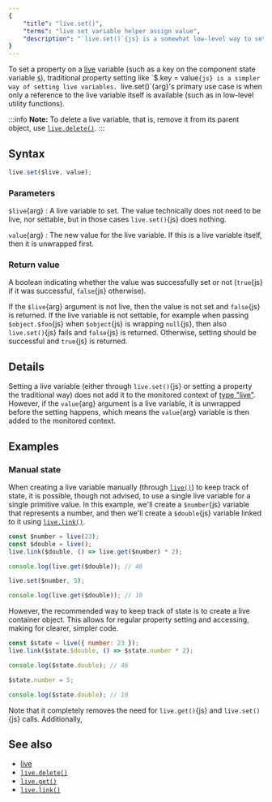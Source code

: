 ```yaml
---
{
	"title": "live.set()",
	"terms": "live set variable helper assign value",
	"description": "`live.set()`{js} is a somewhat low-level way to set the underlying value of a live variable."
}
---
```


To set a property on a [live](/docs/live/) variable (such as a key on the component state variable [`$`](/docs/components/$/)), traditional property setting like `$.key = value`{js} is a simpler way of setting live variables. `live.set()`{arg}'s primary use case is when only a reference to the live variable itself is available (such as in low-level utility functions).

:::info
**Note:** To delete a live variable, that is, remove it from its parent object, use [`live.delete()`](/docs/live/delete/).
:::

## Syntax

```js
live.set($live, value);
```

### Parameters

`$live`{arg}
: A live variable to set. The value technically does not need to be live, nor settable, but in those cases `live.set()`{js} does nothing.

`value`{arg}
: The new value for the live variable. If this is a live variable itself, then it is unwrapped first.

### Return value

A boolean indicating whether the value was successfully set or not (`true`{js} if it was successful, `false`{js} otherwise).

If the `$live`{arg} argument is not live, then the value is not set and `false`{js} is returned. If the live variable is not settable, for example when passing `$object.$foo`{js} when `$object`{js} is wrapping `null`{js}, then also `live.set()`{js} fails and `false`{js} is returned. Otherwise, setting should be successful and `true`{js} is returned.

## Details

Setting a live variable (either through `live.set()`{js} or setting a property the traditional way) does not add it to the monitored context of [type "live"](/docs/monitor/live/). However, if the `value`{arg} argument is a live variable, it is unwrapped before the setting happens, which means the `value`{arg} variable is then added to the monitored context.

## Examples

### Manual state

When creating a live variable manually (through [`live()`](/docs/live/)) to keep track of state, it is possible, though not advised, to use a single live variable for a single primitive value. In this example, we'll create a `$number`{js} variable that represents a number, and then we'll create a `$double`{js} variable linked to it using [`live.link()`](/docs/live/link/).

```js
const $number = live(23);
const $double = live();
live.link($double, () => live.get($number) * 2);

console.log(live.get($double)); // 46

live.set($number, 5);

console.log(live.get($double)); // 10
```

However, the recommended way to keep track of state is to create a live container object. This allows for regular property setting and accessing, making for clearer, simpler code.

```js
const $state = live({ number: 23 });
live.link($state.$double, () => $state.number * 2);

console.log($state.double); // 46

$state.number = 5;

console.log($state.double); // 10
```

Note that it completely removes the need for `live.get()`{js} and `live.set()`{js} calls. Additionally,

## See also

- [live](/docs/live/)
- [`live.delete()`](/docs/live/delete/)
- [`live.get()`](/docs/live/delete/)
- [`live.link()`](/docs/live/delete/)
